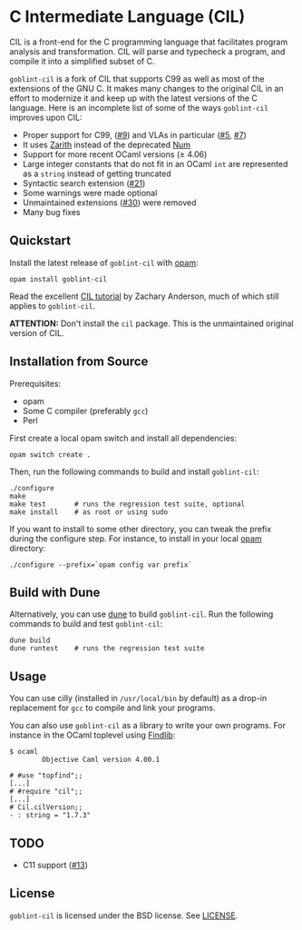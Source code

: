 C Intermediate Language (CIL)
============================

CIL is a front-end for the C programming language that facilitates
program analysis and transformation. CIL will parse and typecheck a
program, and compile it into a simplified subset of C.

`goblint-cil` is a fork of CIL that supports C99 as well as most of the
extensions of the GNU C. It makes many changes to the original CIL in an effort
to modernize it and keep up with the latest versions of the C language. Here is
an incomplete list of some of the ways `goblint-cil` improves upon CIL:
- Proper support for C99, ([#9][i9]) and VLAs in particular ([#5][i5], [#7][pr7])
- It uses [Zarith][zarith] instead of the deprecated [Num][num]
- Support for more recent OCaml versions (≥ 4.06)
- Large integer constants that do not fit in an OCaml `int` are represented as a
  `string` instead of getting truncated
- Syntactic search extension ([#21][pr21])
- Some warnings were made optional
- Unmaintained extensions ([#30][pr30]) were removed
- Many bug fixes

[zarith]: https://github.com/ocaml/Zarith
[num]: https://github.com/ocaml/num
[i5]: https://github.com/goblint/cil/issues/5
[pr7]: https://github.com/goblint/cil/pull/7
[i9]: https://github.com/goblint/cil/issues/9
[pr21]: https://github.com/goblint/cil/pull/21
[pr30]: https://github.com/goblint/cil/pull/30

Quickstart
----------

Install the latest release of `goblint-cil` with [opam][]:

    opam install goblint-cil

Read the excellent [CIL tutorial][tuto] by Zachary Anderson, much of which
still applies to `goblint-cil`.

**ATTENTION:** Don't install the `cil` package. This is the unmaintained
original version of CIL.

[tuto]: https://web.eecs.umich.edu/~weimerw/2011-6610/reading/ciltut.pdf

Installation from Source
------------------------

Prerequisites:
- opam
- Some C compiler (preferably `gcc`)
- Perl

First create a local opam switch and install all dependencies:

    opam switch create .

Then, run the following commands to build and install `goblint-cil`:

    ./configure
    make
    make test       # runs the regression test suite, optional
    make install    # as root or using sudo

If you want to install to some other directory, you can tweak the prefix
during the configure step.  For instance, to install in your local [opam][]
directory:

    ./configure --prefix=`opam config var prefix`

[opam]: https://opam.ocaml.org/

Build with Dune
---------------
Alternatively, you can use [dune] to build `goblint-cil`. Run the following
commands to build and test `goblint-cil`:

    dune build
    dune runtest    # runs the regression test suite

[dune]: https://github.com/ocaml/dune

Usage
-----

You can use cilly (installed in `/usr/local/bin` by default) as a drop-in
replacement for `gcc` to compile and link your programs.

You can also use `goblint-cil` as a library to write your own programs. For
instance in the OCaml toplevel using [Findlib][findlib]:

    $ ocaml
            Objective Caml version 4.00.1

    # #use "topfind";;
    [...]
    # #require "cil";;
    [...]
    # Cil.cilVersion;;
    - : string = "1.7.3"

[findlib]: http://projects.camlcity.org/projects/findlib.html

TODO
----

- C11 support ([#13][i13])

[i13]: https://github.com/goblint/cil/issues/13

License
-------
`goblint-cil` is licensed under the BSD license. See [LICENSE][license].

[license]: https://github.com/goblint/cil/blob/develop/LICENSE
